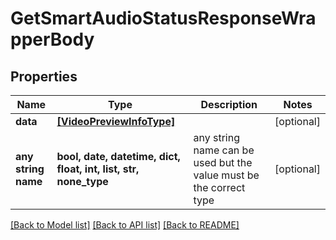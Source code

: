 # GetSmartAudioStatusResponseWrapperBody


## Properties
Name | Type | Description | Notes
------------ | ------------- | ------------- | -------------
**data** | [**[VideoPreviewInfoType]**](VideoPreviewInfoType.md) |  | [optional] 
**any string name** | **bool, date, datetime, dict, float, int, list, str, none_type** | any string name can be used but the value must be the correct type | [optional]

[[Back to Model list]](../README.md#documentation-for-models) [[Back to API list]](../README.md#documentation-for-api-endpoints) [[Back to README]](../README.md)


